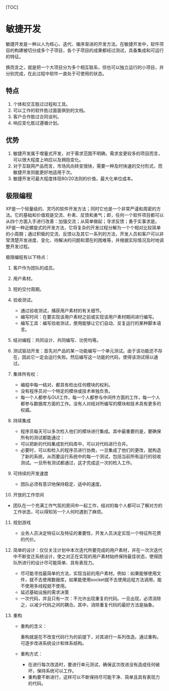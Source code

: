 [TOC]

# 敏捷开发

敏捷开发是一种以人为核心、迭代、循序渐进的开发方法。在敏捷开发中，软件项目的构建被切分成多个子项目，各个子项目的成果都经过测试，具备集成和可运行的特征。

换而言之，就是把一个大项目分为多个相互联系，但也可以独立运行的小项目，并分别完成，在此过程中软件一直处于可使用的状态。

## 特点

1. 个体和交互胜过过程和工具。
2. 可以工作的软件胜过面面俱到的文档。
3. 客户合作胜过合同谈判。
4. 响应变化胜过遵循计划。

## 优势

1. 敏捷开发属于增量式开发，对于需求范围不明确，需求变更较多的项目而言，可以很大程度上响应以及拥抱变化。
2. 对于互联网产品而言，市场风向转变很快，需要一种及时快速的交付形式，而敏捷开发则能更好地适用于次。
3. 敏捷开发可最大程度体现80/20法则的价值，最大化单位成本。

## 极限编程

XP是一个轻量级的、灵巧的软件开发方法；同时它也是一个非常严谨和周密的方法。它的基础和价值观是交流、朴素、反馈和勇气；即，任何一个软件项目都可以从四个方面入手进行改善：加强交流；从简单做起；寻求反馈；勇于实事求是。XP是一种近螺旋式的开发方法，它将复杂的开发过程分解为一个个相对比较简单的小周期；通过积极的交流、反馈以及其它一系列的方法，开发人员和客户可以非常清楚开发进度、变化、待解决的问题和潜在的困难等，并根据实际情况及时地调整开发过程。

极限编程有以下特点：

1. 客户作为团队的成员。
2. 用户素材。
3. 短的交付周期。
4. 验收测试。
   - 通过验收测试，捕获用户素材的有关细节。
   - 编写时间：在要实现该用户素材之前或实现该用户素材期间进行编写。
   - 编写工具：编写验收测试，使用能够让它们自动、反复运行的某种脚本语言。
5. 结对编程：共同设计、共同编写、功劳均等。
6. 测试驱动开发：首先对产品的某一功能编写一个单元测试。由于该功能还不存在，因此它一定会运行失败。然后编写这一功能的代码，使得该测试得以通过。

7. 集体所有权：
   - 编程中每一结对，都具有检出任何模块的权利。
   - 没有程序员对一个特定的模块或技术单独负责。
   - 每一个人都参与GUI工作，每一个人都参与中间件方面的工作，每一个人都参与数据库方面的工作。没有人对结对所编写的模块和技术具有更多的权威。
8. 持续集成
   - 程序员每天可以多次检入他们的模块进行集成。其中最重要的是，要确保所有的测试都能通过：
   - 可以把新的代码集成到代码库中，可以对代码进行合并。
   - 必要时，可以和检入的程序员进行协商，一旦集成了他们的更改，就构造了新的系统，从而要运行系统中的每一个测试，包括当前所有运行的验收测试。一旦所有测试都通过，这才完成这一次的检入工作。
9. 可持续的开发速度
   
   - 团队必须有意识地保持稳定、适中的速度。
10. 开放的工作空间
    
- 团队在一个充满工作气氛的房间中一起工作，结对的每个人都可以了解对方的工作状态，可以得知另一个人何时遇到了麻烦。
    
11. 规划游戏

    - 业务人员决定特征以及特征的重要性，开发人员决定实现一个特征所花费的代价。

12. 简单的设计：仅仅关注计划中本次迭代所要完成的用户素材，并在一次次迭代中不断变迁系统设计，使之对正在实现的用户素材始终保持最佳状态，使得团队所进行的设计尽可能简单、具有表现力。

    - 尽可能寻找最简单的方法，实现当前的用户素材。例如：如果能够使用文件，就不去使用数据库，如果能使用socket就不去使用远程方法调用，能不使用多线程就不使用。
    - 延迟基础设施的需求决策
    - 一次代码，并且只有一次：不允许出现重复的代码。一旦出现，必须消除之，以减少代码之间的耦合。其中，消除重复代码的最好方法是抽象。

13. 重构

    - 重构的含义：

      重构就是在不改变代码行为的前提下，对其进行一系列改造。通过重构，可逐步改进系统设计和体系结构。

    - 重构方式：

      - 在进行每次改造时，要进行单元测试，确保这次改进没有造成任何破坏，保持系统可以工作。
      - 重构要不断进行，这样可以不断保持尽可能干净、简单且具有表现力的代码。